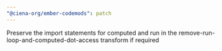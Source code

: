 ```yaml
---
"@ciena-org/ember-codemods": patch
---
```


Preserve the import statements for computed and run in the remove-run-loop-and-computed-dot-access transform if required
